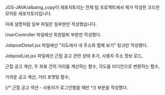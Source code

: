 JGS-JAVA/albaing_copy이 레포지토리는 전체 팀 프로젝트에서 제가 작성한 코드만 모아둔 레포지토리입니다.

아래 설명처럼 일부 파일은 일부분만 작성했습니다.

UserController 파일에선 회원탈퇴 부분만 작성했다.

JobpostDetail.jsx 파일에선 "지도에서 내 주소와 함께 보기" 링크만 작성했다.

JobpostList.jsx 파일에선 근접 공고 관련 상태 추가, 사용자 주소 정보 로드,

근접 공고 계산, 두 좌표 간의 거리를 계산하는 함수, 각도를 라디안으로 변환하는 함수,

가까운 공고 계산, 거리 포맷팅 함수,

{/* 근접 공고 섹션 - 사용자가 로그인했을 때만 */} 부분을 작성했다.
